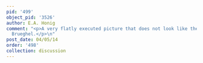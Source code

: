 ```yaml
---
pid: '499'
object_pid: '3526'
author: E.A. Honig
comment: "<p>A very flatly executed picture that does not look like the work of Jan
  Brueghel.</p>\n"
post_date: 04/05/14
order: '498'
collection: discussion
---
```

